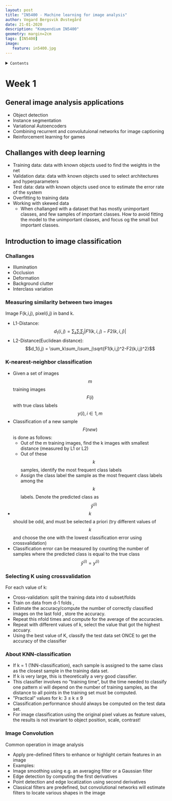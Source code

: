 ```yaml
---
layout: post
title: "IN5400 - Machine learning for image analysis"
author: Vegard Bergsvik Øvstegård
date: 21-01-2020
description: "Kompendium IN5400"
geometry: margin=2cm
tags: [IN5400]
image:
   feature: in5400.jpg
---
```


<details><summary markdown="span"><code>Contents</code></summary>
* TOC
{:toc}
</details>

# Week 1

## General image analysis applications
* Object detection
* Instance segmentation
* Variational Autoencoders
* Combining recurrent and convolutuional networks for image captioning 
* Reinforcement learning for games 

## Challanges with deep learning
* Training data: data with known objects used to find the weights in the net
* Validation data: data with known objects used to select architectures and
hyperparameters
* Test data: data with known objects used once to estimate the error rate of the system
* Overfitting to training data
* Working with skewed data
    * When challanged with a dataset that has mostly unimportant classes, and few samples of important classes. How to avoid fitting the model to the unimportant classes, and focus og the small but important classes.

## Introduction to image classification
### Challanges 
* Illumination
* Occlusion
* Deformation
* Background clutter
* Interclass variation

### Measuring similarity between two images
Image F(k,i,j), pixel(i,j) in band k.
* L1-Distance:
$$d_1(i,j) = \sum_k\sum_i\sum_j|F1(k,i,j)-F2(k,i,j)|$$
* L2-Distance(Euclidean distance):
$$d_1(i,j) = \sum_k\sum_i\sum_j\sqrt{F1(k,i,j)^2-F2(k,i,j)^2}$$

### K-nearest-neighbor classification
* Given a set of images $$m$$ training images $$F(i)$$ with true class labels $$y(i), i \in{1, m}$$
* Classification of a new sample $$F(new)$$ is done as follows:
    * Out of the m training images, find the k images with smallest distance (measured by L1 or
    L2)
    * Out of these $$k$$ samples, identify the most frequent class labels
    * Assign the class label the sample as the most frequent class labels among the $$k$$ labels. Denote the predicted class as $$\hat{y}^{(i)}$$
* $$k$$ should be odd, and must be selected a priori (try different values of $$k$$ and choose the one with the lowest classification error using crossvalidation)
* Classification error can be measured by counting the number of samples where the predicted class is equal to the true class $$\hat{y}^{(i)} = y^{(i)}$$

### Selecting K using crossvalidation
For each value of k:
* Cross-validation: split the training data into d subset/folds
* Train on data from d-1 folds ,
* Estimate the accuracy/compute the number of correctly classified images on the last
fold , store the accuracy.
* Repeat this nfold times and compute for the average of the accuracies.
* Repeat with different values of k, select the value that got the highest accuary.
* Using the best value of K, classify the test data set ONCE to get the accuracy of the
classifier

### About KNN-classification
* If k = 1 (1NN-classification), each sample is assigned to the same class as the closest
sample in the training data set.
* If k is very large, this is theoretically a very good classifier.
* This classifier involves no ”training time”, but the time needed to classify one pattern xi will depend on the number of training samples, as the distance to all points in the training set must be computed.
* ”Practical” values for k: 3 ≤ k ≤ 9
* Classification performance should always be computed on the test data set.
* For image classification using the original pixel values as feature values, the results is not invariant to object position, scale, contrast!

### Image Convolution
Common operation in image analysis
* Apply pre-defined filters to enhance or highlight certain features in an image
* Examples:
* Image smoothing using e.g. an averaging filter or a Gaussian filter
* Edge detection by computing the first derivatives
* Point detection and edge locatization using second derivatives
* Classical filters are predefined, but convolutional networks will estimate filters to
locate various shapes in the image


<!-- # Week 2
   - ## Main focus: linear models for regression and classification
   - ## Linear regression
   - ## Logistic classification
   - ## Softmax classification
   - ## Loss functions
   - ## Gradient descent optimization
   -
   - ∙ Understand linear regression and the loss function
   - ∙ Be able to compute by hand and implement the gradient descent updates
   - ∙ Understand logistic regression and the loss function
   - ∙ Be able to compute by hand and implement the logistic gradient descent updates
   - ∙ Understand softmax classification
   - ∙ Cross-entropy loss will be derived in detail next week
   - ∙ Implement softmax and gradient descents for cross-entropy loss
   - ∙ This will come in handy for Mandatory 1
   - ∙ Theory exercises relevant for exam -->
